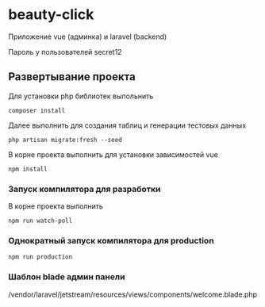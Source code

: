 # beauty-click

Приложение vue (админка) и laravel (backend)

Пароль у пользователей secret12

## Развертывание проекта
Для установки php библиотек выпольнить
``` 
composer install
```
Далее выполнить для создания таблиц и генерации тестовых данных
```
php artisan migrate:fresh --seed
```
В корне проекта выполнить для установки зависимостей vue
```
npm install
```

### Запуск компилятора для разработки
В корне проекта выполнить
```
npm run watch-poll
```

### Однократный запуск компилятора для production
```
npm run production
```

### Шаблон blade админ панели
/vendor/laravel/jetstream/resources/views/components/welcome.blade.php
